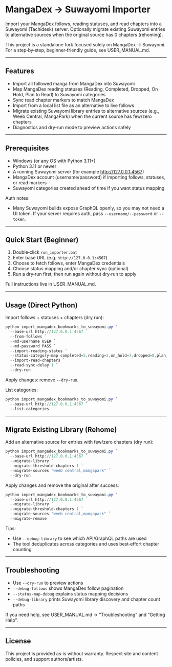 # MangaDex → Suwayomi Importer

Import your MangaDex follows, reading statuses, and read chapters into a Suwayomi (Tachidesk) server. Optionally migrate existing Suwayomi entries to alternative sources when the original source has 0 chapters (rehoming).

This project is a standalone fork focused solely on MangaDex → Suwayomi. For a step‑by‑step, beginner‑friendly guide, see USER_MANUAL.md.

---

## Features

- Import all followed manga from MangaDex into Suwayomi
- Map MangaDex reading statuses (Reading, Completed, Dropped, On Hold, Plan to Read) to Suwayomi categories
- Sync read chapter markers to match MangaDex
- Import from a local list file as an alternative to live follows
- Migrate existing Suwayomi library entries to alternative sources (e.g., Weeb Central, MangaPark) when the current source has few/zero chapters
- Diagnostics and dry‑run mode to preview actions safely

---

## Prerequisites

- Windows (or any OS with Python 3.11+)
- Python 3.11 or newer
- A running Suwayomi server (for example <http://127.0.0.1:4567>)
- MangaDex account (username/password) if importing follows, statuses, or read markers
- Suwayomi categories created ahead of time if you want status mapping

Auth notes:

- Many Suwayomi builds expose GraphQL openly, so you may not need a UI token. If your server requires auth, pass `--username/--password` or `--token`.

---

## Quick Start (Beginner)

1) Double‑click `run_importer.bat`
2) Enter base URL (e.g. `http://127.0.0.1:4567`)
3) Choose to fetch follows, enter MangaDex credentials
4) Choose status mapping and/or chapter sync (optional)
5) Run a dry‑run first; then run again without dry‑run to apply

Full instructions live in USER_MANUAL.md.

---

## Usage (Direct Python)

Import follows + statuses + chapters (dry run):

```powershell
python import_mangadex_bookmarks_to_suwayomi.py `
  --base-url http://127.0.0.1:4567 `
  --from-follows `
  --md-username USER `
  --md-password PASS `
  --import-reading-status `
  --status-category-map completed=5,reading=2,on_hold=7,dropped=8,plan_to_read=9 `
  --import-read-chapters `
  --read-sync-delay 1 `
  --dry-run
```

Apply changes: remove `--dry-run`.

List categories:

```powershell
python import_mangadex_bookmarks_to_suwayomi.py `
  --base-url http://127.0.0.1:4567 `
  --list-categories
```

---

## Migrate Existing Library (Rehome)

Add an alternative source for entries with few/zero chapters (dry run):

```powershell
python import_mangadex_bookmarks_to_suwayomi.py `
  --base-url http://127.0.0.1:4567 `
  --migrate-library `
  --migrate-threshold-chapters 1 `
  --migrate-sources "weeb central,mangapark" `
  --dry-run
```

Apply changes and remove the original after success:

```powershell
python import_mangadex_bookmarks_to_suwayomi.py `
  --base-url http://127.0.0.1:4567 `
  --migrate-library `
  --migrate-threshold-chapters 1 `
  --migrate-sources "weeb central,mangapark" `
  --migrate-remove
```

Tips:

- Use `--debug-library` to see which API/GraphQL paths are used
- The tool deduplicates across categories and uses best‑effort chapter counting

---

## Troubleshooting

- Use `--dry-run` to preview actions
- `--debug-follows` shows MangaDex follow pagination
- `--status-map-debug` explains status mapping decisions
- `--debug-library` prints Suwayomi library discovery and chapter count paths

If you need help, see USER_MANUAL.md → “Troubleshooting” and “Getting Help”.

---

## License

This project is provided as‑is without warranty. Respect site and content policies, and support authors/artists.
